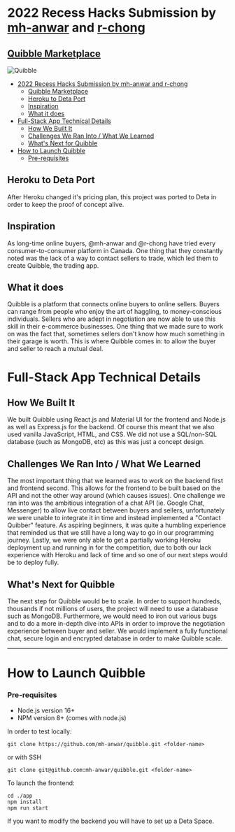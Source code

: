 
# 2022 Recess Hacks Submission by [mh-anwar](https://github.com/mh-anwar) and [r-chong](https://github.com/r-chong)

## [Quibble Marketplace](https://quibble.mohammadanwar.dev/)
![Quibble](https://user-images.githubusercontent.com/71291954/222923447-c506e600-7132-4cd2-b6e9-013c3ab20323.png)

- [2022 Recess Hacks Submission by mh-anwar and r-chong](#2022-recess-hacks-submission-by-mh-anwar-and-r-chong)
  - [Quibble Marketplace](#quibble-marketplace)
  - [Heroku to Deta Port](#heroku-to-deta-port)
  - [Inspiration](#inspiration)
  - [What it does](#what-it-does)
- [Full-Stack App Technical Details](#full-stack-app-technical-details)
  - [How We Built It](#how-we-built-it)
  - [Challenges We Ran Into / What We Learned](#challenges-we-ran-into--what-we-learned)
  - [What's Next for Quibble](#whats-next-for-quibble)
- [How to Launch Quibble](#how-to-launch-quibble)
    - [Pre-requisites](#pre-requisites)

## Heroku to Deta Port
After Heroku changed it's pricing plan, this project was ported to Deta in order to keep the proof of concept alive.
## Inspiration

As long-time online buyers, @mh-anwar and @r-chong have tried every consumer-to-consumer platform in Canada. One thing that they constantly noted was the lack of a way to contact sellers to trade, which led them to create Quibble, the trading app.

## What it does

Quibble is a platform that connects online buyers to online sellers. Buyers can range from people who enjoy the art of haggling, to money-conscious individuals. Sellers who are adept in negotiation are now able to use this skill in their e-commerce businesses. One thing that we made sure to work on was the fact that, sometimes sellers don't know how much something in their garage is worth. This is where Quibble comes in: to allow the buyer and seller to reach a mutual deal.

# Full-Stack App Technical Details

## How We Built It

We built Quibble using React.js and Material UI for the frontend and Node.js as well as Express.js for the backend. Of course this meant that we also used vanilla JavaScript, HTML, and CSS. We did not use a SQL/non-SQL database (such as MongoDB, etc) as this was just a concept design.

## Challenges We Ran Into / What We Learned

The most important thing that we learned was to work on the backend first and frontend second. This allows for the frontend to be built based on the API and not the other way around (which causes issues). One challenge we ran into was the ambitious integration of a chat API (ie. Google Chat, Messenger) to allow live contact between buyers and sellers, unfortunately we were unable to integrate it in time and instead implemented a "Contact Quibber" feature. As aspiring beginners, it was quite a humbling experience that reminded us that we still have a long way to go in our programming journey. Lastly, we were only able to get a partially working Heroku deployment up and running in for the competition, due to both our lack experience with Heroku and lack of time and so one of our next steps would be to deploy fully.

## What's Next for Quibble

The next step for Quibble would be to scale. In order to support hundreds, thousands if not millions of users, the project will need to use a database such as MongoDB. Furthermore, we would need to iron out various bugs and to do a more in-depth dive into APIs in order to improve the negotiation experience between buyer and seller. We would implement a fully functional chat, secure login and encrypted database in order to make Quibble scale.

---

# How to Launch Quibble

### Pre-requisites

- Node.js version 16+
- NPM version 8+ (comes with node.js)

In order to test locally:

```
git clone https://github.com/mh-anwar/quibble.git <folder-name>
```

or with SSH

```
git clone git@github.com:mh-anwar/quibble.git <folder-name>
```

To launch the frontend:

```
cd ./app
npm install
npm run start
```

If you want to modify the backend you will have to set up a Deta Space.
